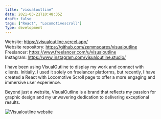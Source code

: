 ```yaml
---
title: "visualoutline"
date: 2021-03-21T10:48:35Z
draft: false
tags: ["React", "Locomotivescroll"]
Type: development
---
```


Website: https://visualoutline.vercel.app/  
Website repository: https://github.com/zemmsoares/visualoutline  
Freelancer: https://www.freelancer.com/u/visualoutline  
Instagram: https://www.instagram.com/visualoutline.studio/

I have been using VisualOutline to display my work and connect with clients. Initially, I used it solely on freelancer platforms, but recently, I have created a React with Locomotive Scroll page to offer a more engaging and immersive user experience.

Beyond just a website, VisualOutline is a brand that reflects my passion for graphic design and my unwavering dedication to delivering exceptional results.

![Visualoutline website](/projects/visualoutline/screen.webp)
